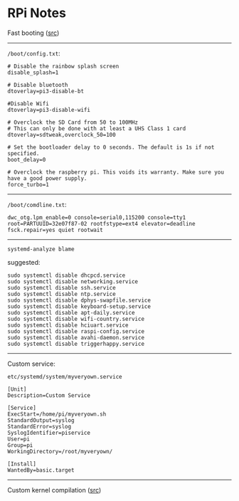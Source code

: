 RPi Notes
===

Fast booting ([src](http://himeshp.blogspot.com/2018/08/fast-boot-with-raspberry-pi.html))

---


`/boot/config.txt`:

```
# Disable the rainbow splash screen
disable_splash=1

# Disable bluetooth
dtoverlay=pi3-disable-bt

#Disable Wifi
dtoverlay=pi3-disable-wifi
 
# Overclock the SD Card from 50 to 100MHz
# This can only be done with at least a UHS Class 1 card
dtoverlay=sdtweak,overclock_50=100
 
# Set the bootloader delay to 0 seconds. The default is 1s if not specified.
boot_delay=0

# Overclock the raspberry pi. This voids its warranty. Make sure you have a good power supply.
force_turbo=1
```

---

`/boot/comdline.txt`:

```
dwc_otg.lpm_enable=0 console=serial0,115200 console=tty1 root=PARTUUID=32e07f87-02 rootfstype=ext4 elevator=deadline fsck.repair=yes quiet rootwait
```

---

`systemd-analyze blame`

suggested:

```
sudo systemctl disable dhcpcd.service
sudo systemctl disable networking.service
sudo systemctl disable ssh.service
sudo systemctl disable ntp.service
sudo systemctl disable dphys-swapfile.service
sudo systemctl disable keyboard-setup.service
sudo systemctl disable apt-daily.service
sudo systemctl disable wifi-country.service
sudo systemctl disable hciuart.service
sudo systemctl disable raspi-config.service
sudo systemctl disable avahi-daemon.service
sudo systemctl disable triggerhappy.service
```

---

Custom service:

`etc/systemd/system/myveryown.service`

```
[Unit]
Description=Custom Service

[Service]
ExecStart=/home/pi/myveryown.sh
StandardOutput=syslog
StandardError=syslog
SyslogIdentifier=piservice
User=pi
Group=pi
WorkingDirectory=/root/myveryown/

[Install]
WantedBy=basic.target
```

---

Custom kernel compilation ([src](https://www.raspberrypi.org/documentation/linux/kernel/))


